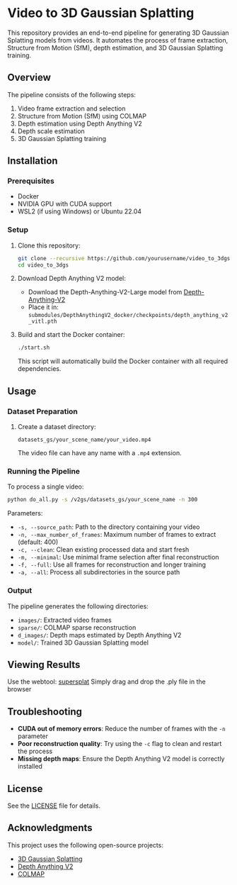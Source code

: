 # Video to 3D Gaussian Splatting

This repository provides an end-to-end pipeline for generating 3D Gaussian Splatting models from videos. It automates the process of frame extraction, Structure from Motion (SfM), depth estimation, and 3D Gaussian Splatting training.

## Overview

The pipeline consists of the following steps:
1. Video frame extraction and selection
2. Structure from Motion (SfM) using COLMAP
3. Depth estimation using Depth Anything V2
4. Depth scale estimation
5. 3D Gaussian Splatting training

## Installation

### Prerequisites
- Docker
- NVIDIA GPU with CUDA support
- WSL2 (if using Windows) or Ubuntu 22.04

### Setup

1. Clone this repository:
   ```bash
   git clone --recursive https://github.com/yourusername/video_to_3dgs.git
   cd video_to_3dgs
   ```

2. Download Depth Anything V2 model:
   - Download the Depth-Anything-V2-Large model from [Depth-Anything-V2](https://github.com/DepthAnything/Depth-Anything-V2)
   - Place it in: `submodules/DepthAnythingV2_docker/checkpoints/depth_anything_v2_vitl.pth`

3. Build and start the Docker container:
   ```bash
   ./start.sh
   ```
   This script will automatically build the Docker container with all required dependencies.

## Usage

### Dataset Preparation

1. Create a dataset directory:
   ```
   datasets_gs/your_scene_name/your_video.mp4
   ```
   The video file can have any name with a `.mp4` extension.

### Running the Pipeline

To process a single video:
```bash
python do_all.py -s /v2gs/datasets_gs/your_scene_name -n 300
```

Parameters:
- `-s, --source_path`: Path to the directory containing your video
- `-n, --max_number_of_frames`: Maximum number of frames to extract (default: 400)
- `-c, --clean`: Clean existing processed data and start fresh
- `-m, --minimal`: Use minimal frame selection after final reconstruction
- `-f, --full`: Use all frames for reconstruction and longer training
- `-a, --all`: Process all subdirectories in the source path

### Output

The pipeline generates the following directories:
- `images/`: Extracted video frames
- `sparse/`: COLMAP sparse reconstruction
- `d_images/`: Depth maps estimated by Depth Anything V2
- `model/`: Trained 3D Gaussian Splatting model

## Viewing Results

Use the webtool: [supersplat](https://superspl.at/editor)
Simply drag and drop the .ply file in the browser

## Troubleshooting

- **CUDA out of memory errors**: Reduce the number of frames with the `-n` parameter
- **Poor reconstruction quality**: Try using the `-c` flag to clean and restart the process
- **Missing depth maps**: Ensure the Depth Anything V2 model is correctly installed

## License

See the [LICENSE](LICENSE) file for details.

## Acknowledgments

This project uses the following open-source projects:
- [3D Gaussian Splatting](https://github.com/graphdeco-inria/gaussian-splatting)
- [Depth Anything V2](https://github.com/DepthAnything/Depth-Anything-V2)
- [COLMAP](https://github.com/colmap/colmap)